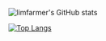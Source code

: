   ![limfarmer's GitHub stats](https://github-readme-stats.vercel.app/api?username=limfarmer&show_icons=true&theme=dracula&hide_rank=true)

  [![Top Langs](https://github-readme-stats.vercel.app/api/top-langs/?username=limfarmer)](https://github.com/limfarmer/github-readme-stats)

<div style="display :flex; ">

</div>
